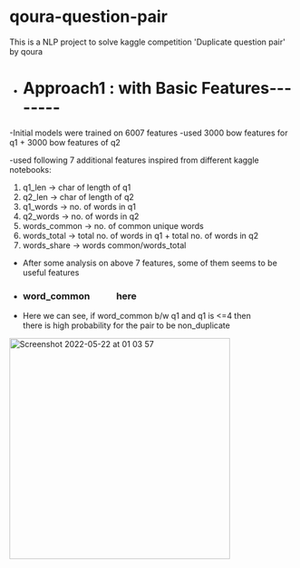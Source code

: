 # qoura-question-pair
 This is a NLP project to solve kaggle competition 'Duplicate question pair' by qoura
 
 
- # Approach1 : with Basic Features--------
 
-Initial models were trained on 6007 features
-used 3000 bow features for q1 + 3000 bow features of q2
 
 -used following 7 additional features inspired from different kaggle notebooks:
 1) q1_len   -> char of length of q1
 2) q2_len   -> char of length of q2
 3) q1_words -> no. of words in q1
 4) q2_words -> no. of words in q2
 5) words_common -> no. of common unique words
 6) words_total  -> total no. of words in q1 + total no. of words in q2
 7) words_share  -> words  common/words_total

- After some analysis on above 7 features, some of them seems to be useful features
- ### word_common &nbsp;&nbsp;&nbsp;&nbsp;&nbsp;&nbsp;&nbsp;&nbsp;&nbsp;&nbsp; here                                                                
- Here we can see, if word_common b/w q1 and q1 is <=4 then <br> there is high probability for the pair to be non_duplicate 
<img width="389" alt="Screenshot 2022-05-22 at 01 03 57" src="https://user-images.githubusercontent.com/55681180/169666624-8597945b-9add-44f6-abb1-cab5f4c8c0a7.png">
